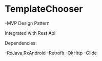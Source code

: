 # TemplateChooser
-MVP Design Pattern

Integrated with Rest Api 


Dependencies:

-RxJava,RxAndroid
-Retrofit
-OkHttp
-Glide
